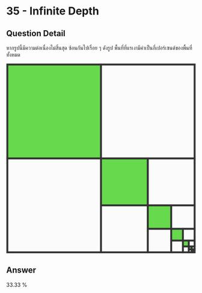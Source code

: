 # 35 - Infinite Depth
## Question Detail
หากรูปนี้มีความต่อเนื่องไม่สิ้นสุด ซ้อนกันไปเรื่อย ๆ ดังรูป พื้นที่ที่แรเงามีค่าเป็นกี่เปอร์เซนต์ของพื้นที่ทั้งหมด

![](assets/infinite_depth.png)

## Answer
33.33 %
